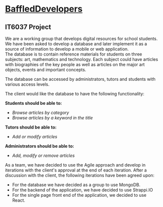 # [BaffledDevelopers](https://teams.microsoft.com/l/channel/19%3ao_KiM6pMmcEPRuwMiU1RAdtvoIf43yIxCDvjS2zqZ0k1%40thread.tacv2/General?groupId=b02d347d-42d5-4b2a-952e-7dc8ede6a639&tenantId=181d82a2-39a4-4a67-ac77-14f37724e23b)
## IT6037 Project

We are a working group that develops digital resources for school students. We have been asked to develop a database and later implement it as a source of information to develop a mobile or web application.  
The database is to contain reference materials for students on three subjects: art, mathematics and technology. Each subject could have articles with biographies of the key people as well as articles on the major art objects, events and important concepts.  


The database can be accessed by administrators, tutors and students with various access levels. 

The client would like the database to have the following functionality:  


**Students should be able to:** 

- *Browse articles by category*
- *Browse articles by a keyword in the title*


**Tutors should be able to:**

- *Add or modify articles*


**Administrators should be able to:**

- *Add, modify or remove articles*



As a team, we have decided to use the Agile approach and develop in iterations with the client's approval at the end of each iteration. After a discussion with the client, the following iterations have been agreed upon: 

- For the database we have decided as a group to use MongoDB. 
- For the backend of the application, we have decided to use Strappi.IO 
- For the single page front end of the application, we decided to use React. 

